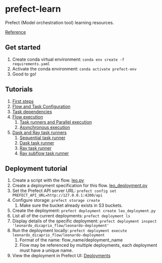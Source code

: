 # prefect-learn

Prefect (Model orchestration tool) learning resources.

[Reference](https://orion-docs.prefect.io/tutorials)

## Get started

1. Create conda virtual environment: `conda env create -f requirements.yaml`
1. Activate the conda environment: `conda activate prefect-env`
1. Good to go!

## Tutorials

1. [First steps](Tutorials/1-First-Steps/first_steps.ipynb)
1. [Flow and Task Configuration](Tutorials/2-Flow-And-Task-Configuration/flow_task_config.ipynb)
1. [Task dependencies](Tutorials/3-Task-Dependencies/example.py)
1. [Flow execution](Tutorials/4-Flow-Execution/)
   1. [Task runners and Parallel execution](Tutorials/4-Flow-Execution/example.py)
   1. [Asynchronous execution](Tutorials/4-Flow-Execution/asyncio_execution.py)
1. [Dask and Ray task runners](Tutorials/5-Dask-Ray-Task-Runners/)
   1. [Sequential task runner](Tutorials/5-Dask-Ray-Task-Runners/sequential_flow.py)
   1. [Dask task runner](Tutorials/5-Dask-Ray-Task-Runners/dask_flow.py)
   1. [Ray task runner](Tutorials/5-Dask-Ray-Task-Runners/ray_flow.py)
   1. [Ray subflow task runner](Tutorials/5-Dask-Ray-Task-Runners/ray_subflow.py)

## Deployment tutorial

1. Create a script with the flow. [leo.py](Tutorials/6-Deployments/leo_flow.py)
1. Create a deployment specification for this flow. [leo_deployment.py](Tutorials/6-Deployments/leo_deployment.py)
1. Set the Prefect API server URL: `prefect config set PREFECT_API_URL=http://127.0.0.1:4200/api`
1. Configure storage: `prefect storage create`
   1. Make sure the bucket already exists in S3 buckets.
1. Create the deployment: `prefect deployment create leo_deployment.py`
1. List all of the current deployments: `prefect deployment ls`
1. Display details of the specific deployment: `prefect deployment inspect 'leonardo_dicaprio_flow/leonardo-deployment'`
1. Run the deployment locally: `prefect deployment execute leonardo_dicaprio_flow/leonardo-deployment`
   1. Format of the name: flow_name/deployment_name
   1. Flow may be referenced by multiple deployments, each deployment must have a unique name.
1. View the deployment in Prefect UI: [Deployments](http://127.0.0.1:4200/#deployments)

